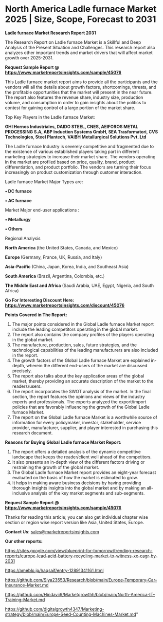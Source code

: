 # North America Ladle furnace Market 2025 | Size, Scope, Forecast to 2031

<strong>Ladle furnace Market Research Report 2031</strong>

The Research Report on Ladle furnace Market is a Skillful and Deep Analysis of the Present Situation and Challenges. This research report also analyzes other important trends and market drivers that will affect market growth over 2025-2031.

<strong>Request Sample Report @ <a href=https://www.marketreportsinsights.com/sample/45076>https://www.marketreportsinsights.com/sample/45076</a></strong>

This Ladle furnace market report aims to provide all the participants and the vendors will all the details about growth factors, shortcomings, threats, and the profitable opportunities that the market will present in the near future. The report also features the revenue share, industry size, production volume, and consumption in order to gain insights about the politics to contest for gaining control of a large portion of the market share.

Top Key Players in the Ladle furnace Market:

<strong>GHI Hornos Industriales, DAIDO STEEL, CNES, AEIFOROS METAL PROCESSING S.A, ABP Induction Systems GmbH, SEA Trasformatori, CVS Technologies, Steel Plantech, VAIBH Metallurgical Solutions Pvt. Ltd</strong>

The Ladle furnace Industry is severely competitive and fragmented due to the existence of various established players taking part in different marketing strategies to increase their market share. The vendors operating in the market are profiled based on price, quality, brand, product differentiation, and product portfolio. The vendors are turning their focus increasingly on product customization through customer interaction.

Ladle furnace Market Major Types are:

<strong>•  DC furnace

•  AC furnace</strong>

Market Major end-user applications :

<strong>•  Metallurgy

•  Others</strong>

Regional Analysis

</u><strong><b>North America</b></strong> (the United States, Canada, and Mexico)

<strong><b>Europe </b></strong>(Germany, France, UK, Russia, and Italy)

<strong><b>Asia-Pacific</b></strong> (China, Japan, Korea, India, and Southeast Asia)

<strong><b>South America</b></strong> (Brazil, Argentina, Colombia, etc.)

<strong><b>The Middle East and Africa</b></strong> (Saudi Arabia, UAE, Egypt, Nigeria, and South Africa)

<strong>Go For Interesting Discount Here: <a href=https://www.marketreportsinsights.com/discount/45076>https://www.marketreportsinsights.com/discount/45076</a></strong>

<strong>Points Covered in The Report:</strong>
<ol>
  <li>The major points considered in the Global Ladle furnace Market report include the leading competitors operating in the global market.</li>
  <li>The report also contains the company profiles of the players operating in the global market.</li>
  <li>The manufacture, production, sales, future strategies, and the technological capabilities of the leading manufacturers are also included in the report.</li>
  <li>The growth factors of the Global Ladle furnace Market are explained in-depth, wherein the different end-users of the market are discussed precisely.</li>
  <li>The report also talks about the key application areas of the global market, thereby providing an accurate description of the market to the readers/users.</li>
  <li>The report incorporates the SWOT analysis of the market. In the final section, the report features the opinions and views of the industry experts and professionals. The experts analyzed the export/import policies that are favorably influencing the growth of the Global Ladle furnace Market.</li>
  <li>The report on the Global Ladle furnace Market is a worthwhile source of information for every policymaker, investor, stakeholder, service provider, manufacturer, supplier, and player interested in purchasing this research document.</li>
</ol>
<strong>Reasons for Buying Global Ladle furnace Market Report:</strong>

<ol>
  <li>The report offers a detailed analysis of the dynamic competitive landscape that keeps the reader/client well ahead of the competitors.</li>
  <li>It also presents an in-depth view of the different factors driving or restraining the growth of the global market.</li>
  <li>The Global Ladle furnace Market report provides an eight-year forecast evaluated on the basis of how the market is estimated to grow.</li>
  <li>It helps in making aware business decisions by having providing thorough insights insights into the global market and by making an all-inclusive analysis of the key market segments and sub-segments.</li>
</ol>
<strong>Request Sample Report @ <a href=https://www.marketreportsinsights.com/sample/45076>https://www.marketreportsinsights.com/sample/45076</a></strong>


Thanks for reading this article; you can also get individual chapter wise section or region wise report version like Asia, United States, Europe.

<strong>Contact Us:</strong>
sales@marketreportsinsights.com

<strong>Our other reports:</strong>

<a href=https://sites.google.com/view/blueprint-for-tomorrow/trending-research-reports/europe-lead-acid-battery-recycling-market-to-witness-xx-cagr-by-2031>https://sites.google.com/view/blueprint-for-tomorrow/trending-research-reports/europe-lead-acid-battery-recycling-market-to-witness-xx-cagr-by-2031</a>

<a href=https://ameblo.jp/haqsaif/entry-12891341161.html>https://ameblo.jp/haqsaif/entry-12891341161.html</a>

<a href=https://github.com/Siya23553/Research/blob/main/Europe-Temporary-Car-Insurance-Market.md>https://github.com/Siya23553/Research/blob/main/Europe-Temporary-Car-Insurance-Market.md</a>

<a href=https://github.com/Hindavii9/Marketgrowthh/blob/main/North-America-IT-Training-Market.md>https://github.com/Hindavii9/Marketgrowthh/blob/main/North-America-IT-Training-Market.md</a>

<a href=https://github.com/digitalgrowth4347/Marketing-strategy/blob/main/Europe-Seed-Counting-Machines-Market.md>https://github.com/digitalgrowth4347/Marketing-strategy/blob/main/Europe-Seed-Counting-Machines-Market.md</a>"
